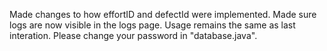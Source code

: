 Made changes to how effortID and defectId were implemented.
Made sure logs are now visible in the logs page. 
Usage remains the same as last interation. Please change your password in "database.java".
